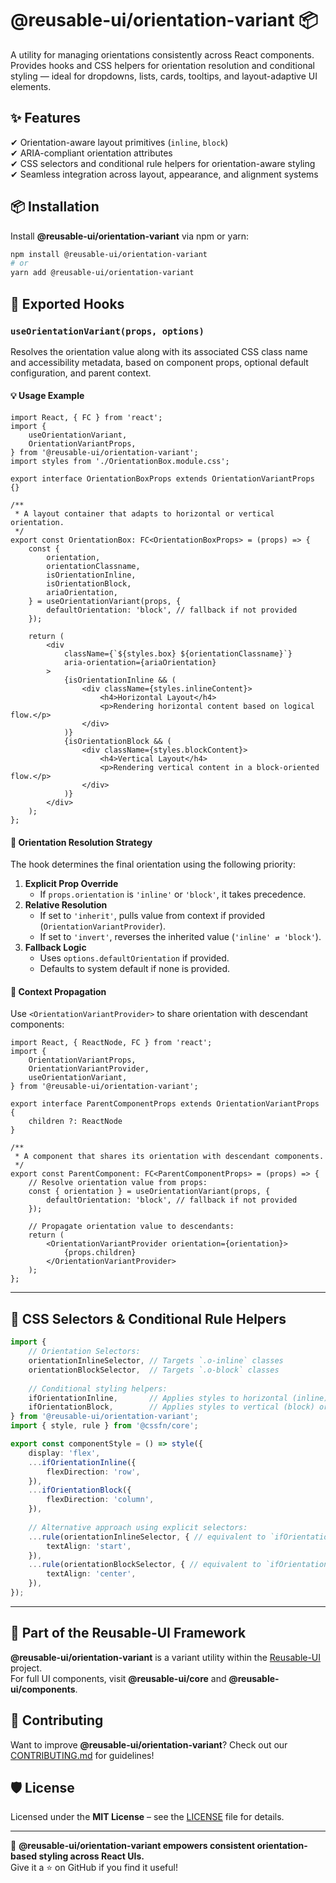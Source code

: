 # @reusable-ui/orientation-variant 📦  

A utility for managing orientations consistently across React components.  
Provides hooks and CSS helpers for orientation resolution and conditional styling — ideal for dropdowns, lists, cards, tooltips, and layout-adaptive UI elements.

## ✨ Features
✔ Orientation-aware layout primitives (`inline`, `block`)  
✔ ARIA-compliant orientation attributes  
✔ CSS selectors and conditional rule helpers for orientation-aware styling  
✔ Seamless integration across layout, appearance, and alignment systems

## 📦 Installation
Install **@reusable-ui/orientation-variant** via npm or yarn:

```sh
npm install @reusable-ui/orientation-variant
# or
yarn add @reusable-ui/orientation-variant
```

## 🧩 Exported Hooks

### `useOrientationVariant(props, options)`

Resolves the orientation value along with its associated CSS class name and accessibility metadata, based on component props, optional default configuration, and parent context.

#### 💡 Usage Example

```tsx
import React, { FC } from 'react';
import {
    useOrientationVariant,
    OrientationVariantProps,
} from '@reusable-ui/orientation-variant';
import styles from './OrientationBox.module.css';

export interface OrientationBoxProps extends OrientationVariantProps {}

/**
 * A layout container that adapts to horizontal or vertical orientation.
 */
export const OrientationBox: FC<OrientationBoxProps> = (props) => {
    const {
        orientation,
        orientationClassname,
        isOrientationInline,
        isOrientationBlock,
        ariaOrientation,
    } = useOrientationVariant(props, {
        defaultOrientation: 'block', // fallback if not provided
    });
    
    return (
        <div
            className={`${styles.box} ${orientationClassname}`}
            aria-orientation={ariaOrientation}
        >
            {isOrientationInline && (
                <div className={styles.inlineContent}>
                    <h4>Horizontal Layout</h4>
                    <p>Rendering horizontal content based on logical flow.</p>
                </div>
            )}
            {isOrientationBlock && (
                <div className={styles.blockContent}>
                    <h4>Vertical Layout</h4>
                    <p>Rendering vertical content in a block-oriented flow.</p>
                </div>
            )}
        </div>
    );
};
```

#### 🧠 Orientation Resolution Strategy

The hook determines the final orientation using the following priority:
1. **Explicit Prop Override**  
   - If `props.orientation` is `'inline'` or `'block'`, it takes precedence.
2. **Relative Resolution**  
   - If set to `'inherit'`, pulls value from context if provided (`OrientationVariantProvider`).
   - If set to `'invert'`, reverses the inherited value (`'inline' ⇄ 'block'`).
3. **Fallback Logic**  
   - Uses `options.defaultOrientation` if provided.
   - Defaults to system default if none is provided.

#### 🧬 Context Propagation

Use `<OrientationVariantProvider>` to share orientation with descendant components:

```tsx
import React, { ReactNode, FC } from 'react';
import {
    OrientationVariantProps,
    OrientationVariantProvider,
    useOrientationVariant,
} from '@reusable-ui/orientation-variant';

export interface ParentComponentProps extends OrientationVariantProps {
    children ?: ReactNode
}

/**
 * A component that shares its orientation with descendant components.
 */
export const ParentComponent: FC<ParentComponentProps> = (props) => {
    // Resolve orientation value from props:
    const { orientation } = useOrientationVariant(props, {
        defaultOrientation: 'block', // fallback if not provided
    });
    
    // Propagate orientation value to descendants:
    return (
        <OrientationVariantProvider orientation={orientation}>
            {props.children}
        </OrientationVariantProvider>
    );
};
```

---

## 🎨 CSS Selectors & Conditional Rule Helpers

```ts
import {
    // Orientation Selectors:
    orientationInlineSelector, // Targets `.o-inline` classes
    orientationBlockSelector,  // Targets `.o-block` classes
    
    // Conditional styling helpers:
    ifOrientationInline,       // Applies styles to horizontal (inline) oriented elements
    ifOrientationBlock,        // Applies styles to vertical (block) oriented elements
} from '@reusable-ui/orientation-variant';
import { style, rule } from '@cssfn/core';

export const componentStyle = () => style({
    display: 'flex',
    ...ifOrientationInline({
        flexDirection: 'row',
    }),
    ...ifOrientationBlock({
        flexDirection: 'column',
    }),
    
    // Alternative approach using explicit selectors:
    ...rule(orientationInlineSelector, { // equivalent to `ifOrientationInline`
        textAlign: 'start',
    }),
    ...rule(orientationBlockSelector, { // equivalent to `ifOrientationBlock`
        textAlign: 'center',
    }),
});
```

---

## 📖 Part of the Reusable-UI Framework  
**@reusable-ui/orientation-variant** is a variant utility within the [Reusable-UI](https://github.com/reusable-ui/reusable-ui-monorepo) project.  
For full UI components, visit **@reusable-ui/core** and **@reusable-ui/components**.

## 🤝 Contributing  
Want to improve **@reusable-ui/orientation-variant**? Check out our [CONTRIBUTING.md](./CONTRIBUTING.md) for guidelines!  

## 🛡️ License  
Licensed under the **MIT License** – see the [LICENSE](./LICENSE) file for details.  

---

🚀 **@reusable-ui/orientation-variant empowers consistent orientation-based styling across React UIs.**  
Give it a ⭐ on GitHub if you find it useful!  
